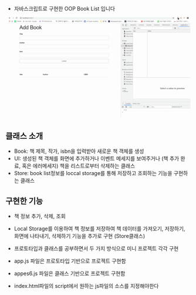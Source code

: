 - 자바스크립트로 구현한 OOP Book List
  입니다

![showingImage](./img/booklist_demo_gif.gif)

## 클래스 소개

- Book: 책 제목, 작가, isbn을 입력받아 새로운 책 객체를 생성
- UI: 생성된 책 객체를 화면에 추가하거나 이벤트 메세지를 보여주거나 (책 추가 완료, 혹은 에러메세지) 책을 리스트로부터 삭제하는 클래스
- Store: book list정보를 loccal storage를 통해 저장하고 조회하는 기능을 구현하는 클래스

## 구현한 기능

- 책 정보 추가, 삭제, 조회

- Local Storage를 이용하여 책 정보를 저장하여 책 데이터를 가져오기, 저장하기, 화면에 나타내기, 삭제하기 기능을 추가로 구현 (Store클래스)

- 프로토타입과 클래스를 공부하면서 두 가지 방식으로 미니 프로젝트 각각 구현

- app.js 파일은 프로토타입 기반으로 프로젝트 구현함
- appes6.js 파일은 클래스 기반으로 프로젝트 구현함
- index.html파일의 script에서 원하는 js파일의 소스를 지정해야한다
